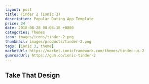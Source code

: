```yaml
---
layout: post
title: Tinder 2 (Ionic 3)
description: Popular Dating App Template
price: 24
date: 2018-08-28 08:08:18 +0800
categories: Themes
icon: images/icons/tinder-2.png
thumbnail: images/products/tinder-2.png
tags: [ionic 3, theme]
marketUrl: https://market.ionicframework.com/themes/tinder-ui-2
gumroadUrl: https://gum.co/ionic-tinder-2
---
```


## Take That Design
